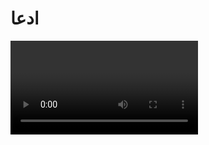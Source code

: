 # ادعا

<video src="./claim.mp4" controls>

# جواب

خدا در آیه 29 سوره بقره نمیگه بعد از خلق زمین آسمان را خلق کردیم میگه :
### خلق لکم ما فی الارض
اینجا حتی صحبت از آفرینش زمین هم نیست میگه :

<div class="img-block">
    <img src="./evidence/1.jpg" alt="آیه 29 سوره بقره">
</div>

### هر آنچه درزمین است برای شما خلق کردیم 
و بعد میگه :
### ثم استوی الی السماء
یعنی :
### بر آسمان مستقر شد
آسمانی که از قبل خدا اون رو خلق کرده بود و بعد از آن به هفت آسمان تقسیم میکنه
خب کجای این آیه حرف از آفرینش آسمان زده میشه ؟

و در سوره نازعات هم نمیگه خدا زمین را بعد از آسمان خلق کرد میگه :

<div class="img-block">
    <img src="./evidence/2.jpg" alt="سوره نازعات">
</div>

### بعد از برافراشتن آسمان و نظم دادن آن زمین را بگسترانید و تغییراتی در اون شکل داد
اینجا هم حرف از آفرینش زمین نمیزنه

خدا در هیچ جای قرآن نمیگه که اول آسمان را خلق کردیم یا زمین رو 

استیون هاوکینگ فیزیکدان معروف بریتانیایی در کتاب خودش به نام تاریخچه مختصر زمان میگه
جهان از یک حالت بسیار فشرده و داغ بر اثر یک انفجار بزرگ از هم جدا شدند که این نظریه علمی به نام بیگ بنگ شناخته میشه

<div class="img-block">
    <img src="../who-create-god/evidence/1.gif" alt="بیگ بنگ">
</div>

و خداوند در سوره انبیاء آیه 30 چه زیبا میفرماید
### آیا کافران ندیدند که آسمانها و زمین به هم پیوسته بودند ، پس آن دو را از هم جدا ساختیم
این آیه به وضوح به یکی بودن آسمانها و زمین و سپس بازشدن و گسترش اونها اشاره میکنه که دقیقا مطابق نظریه علمی بیگ بنگه

و در سال 1921 ادوین هابل ستاره شناس معروف آمریکایی

<div class="img-block">
    <img src="./evidence/3.jpg" alt="ادوین هابل">
</div>

قانون انبساط رو کشف کرد  
این قانون بیان میکنه که 
#### کهکشان ها در حال دور شدن از یکدیگر هستند و جهان درحال گسترش است 
و خداوند در آیه 47 سوره ذاریات میفرماید :
### آسمان را با قدرت خود برافراشتیم و پیوسته آن را گسترش می دهیم
اگر این نظریه علمی نیست پس جیه ؟
قضاوت با شما آیا قرآن کلا یک بشر میتونه باشه ؟!